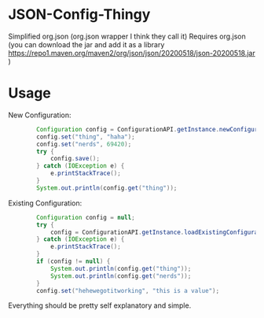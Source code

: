 # JSON-Config-Thingy
Simplified org.json (org.json wrapper I think they call it)
Requires org.json (you can download the jar and add it as a library https://repo1.maven.org/maven2/org/json/json/20200518/json-20200518.jar )
# Usage
New Configuration:
````java
        Configuration config = ConfigurationAPI.getInstance.newConfiguration(new File("testinqasd.json"));
        config.set("thing", "haha");
        config.set("nerds", 69420);
        try {
            config.save();
        } catch (IOException e) {
            e.printStackTrace();
        }
        System.out.println(config.get("thing"));
````
Existing Configuration:
````java
        Configuration config = null;
        try {
            config = ConfigurationAPI.getInstance.loadExistingConfiguration(new File("testinqasd.json"));
        } catch (IOException e) {
            e.printStackTrace();
        }
        if (config != null) {
            System.out.println(config.get("thing"));
            System.out.println(config.get("nerds"));
        }
        config.set("hehewegotitworking", "this is a value");
````
Everything should be pretty self explanatory and simple.
